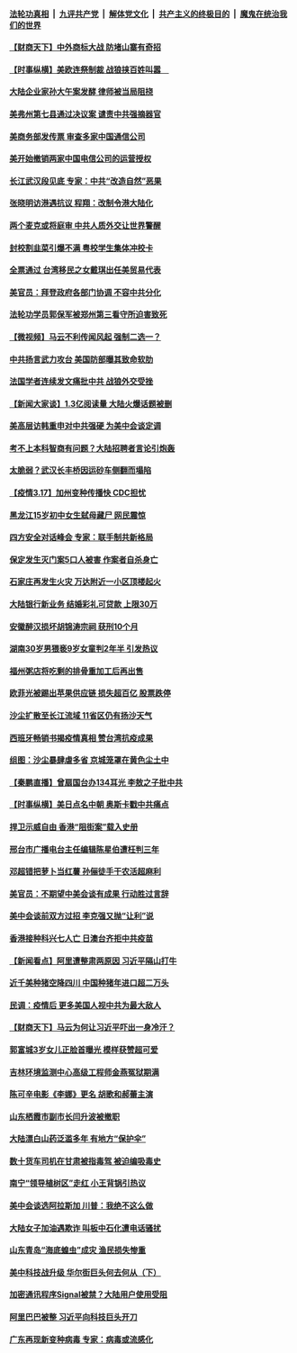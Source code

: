 

####  [法轮功真相](../../../../basic/blob/master/README.md?t=03180901) &nbsp;|&nbsp; [九评共产党](../../../../9ping.md/blob/master/README.md?t=03180901) &nbsp;|&nbsp; [解体党文化](../../../../jtdwh.md/blob/master/README.md?t=03180901)  &nbsp;|&nbsp; [共产主义的终极目的](../../../../gczydzjmd.md/blob/master/README.md?t=03180901) &nbsp;|&nbsp; [魔鬼在统治我们的世界](../../../../mgztzwmdsj.md/blob/master/README.md?t=03180901) 

#### [【财商天下】中外商标大战 防堵山寨有奇招](../pages/nsc413/n12818007.md?t=03180901) 

#### [【时事纵横】美欧连祭制裁 战狼挟百姓叫嚣　](../pages/nsc413/n12818304.md?t=03180901) 

#### [大陆企业家孙大午案发酵 律师被当局阻挠](../pages/nsc413/n12818234.md?t=03180901) 

#### [美弗州第七县通过决议案 谴责中共强摘器官](../pages/nsc413/n12813595.md?t=03180901) 

#### [美商务部发传票 审查多家中国通信公司](../pages/nsc413/n12818219.md?t=03180901) 

#### [美开始撤销两家中国电信公司的运营授权](../pages/nsc413/n12818025.md?t=03180901) 

#### [长江武汉段见底 专家：中共“改造自然”恶果](../pages/nsc413/n12817869.md?t=03180901) 

#### [张晓明访港遇抗议 程翔：改制令港大陆化](../pages/nsc413/n12818105.md?t=03180901) 

#### [两个麦克或将庭审 中共人质外交让世界警醒](../pages/nsc413/n12817842.md?t=03180901) 

#### [封校割韭菜引爆不满 粤校学生集体冲校卡](../pages/nsc413/n12818014.md?t=03180901) 

#### [全票通过 台湾移民之女戴琪出任美贸易代表](../pages/nsc413/n12817958.md?t=03180901) 

#### [美官员：拜登政府各部门协调 不容中共分化](../pages/nsc413/n12817730.md?t=03180901) 

#### [法轮功学员郭保军被郑州第三看守所迫害致死](../pages/nsc413/n12817119.md?t=03180901) 

#### [【微视频】马云不利传闻风起 强制二选一？](../pages/nsc413/n12817521.md?t=03180901) 

#### [中共扬言武力攻台 美国防部曝其致命软肋](../pages/nsc413/n12817763.md?t=03180901) 

#### [法国学者连续发文痛批中共 战狼外交受挫](../pages/nsc413/n12817526.md?t=03180901) 

#### [【新闻大家谈】1.3亿阅读量 大陆火爆话题被删](../pages/nsc413/n12817383.md?t=03180901) 

#### [美高层访韩重申对中共强硬 为美中会谈定调](../pages/nsc413/n12817483.md?t=03180901) 

#### [考不上本科智商有问题？大陆招聘者言论引炮轰](../pages/nsc413/n12817127.md?t=03180901) 

#### [太脆弱？武汉长丰桥因运砂车侧翻而塌陷](../pages/nsc413/n12816964.md?t=03180901) 

#### [【疫情3.17】加州变种传播快 CDC担忧](../pages/nsc413/n12816896.md?t=03180901) 

#### [黑龙江15岁初中女生弑母藏尸 网民震惊](../pages/nsc413/n12816863.md?t=03180901) 

#### [四方安全对话峰会 专家：联手制共新格局](../pages/nsc413/n12816859.md?t=03180901) 

#### [保定发生灭门案5口人被害 作案者自杀身亡](../pages/nsc413/n12817053.md?t=03180901) 


#### [石家庄再发生火灾 万达附近一小区顶楼起火](../pages/nsc413/n12816700.md?t=03180901) 

#### [大陆银行新业务 结婚彩礼可贷款 上限30万](../pages/nsc413/n12816341.md?t=03180901) 

#### [安徽醉汉损坏胡锦涛宗祠 获刑10个月](../pages/nsc413/n12816564.md?t=03180901) 

#### [湖南30岁男猥亵9岁女童判2年半 引发热议](../pages/nsc413/n12816393.md?t=03180901) 

#### [福州粥店将吃剩的排骨重加工后再出售](../pages/nsc413/n12816428.md?t=03180901) 

#### [欧菲光被踢出苹果供应链 损失超百亿 股票跌停](../pages/nsc413/n12816059.md?t=03180901) 

#### [沙尘扩散至长江流域  11省区仍有扬沙天气](../pages/nsc413/n12816163.md?t=03180901) 

#### [西班牙畅销书揭疫情真相 赞台湾抗疫成果](../pages/nsc413/n12816192.md?t=03180901) 

#### [组图：沙尘暴肆虐多省 京城笼罩在黄色尘土中](../pages/nsc413/n12816113.md?t=03180901) 

#### [【秦鹏直播】曾扇国台办134耳光 李敖之子批中共](../pages/nsc413/n12815919.md?t=03180901) 

#### [【时事纵横】美日点名中朝 奥斯卡戳中共痛点](../pages/nsc413/n12815859.md?t=03180901) 

#### [捍卫示威自由 香港“阻街案”载入史册](../pages/nsc413/n12811245.md?t=03180901) 

#### [邢台市广播电台主任编辑陈星伯遭枉判三年](../pages/nsc413/n12815420.md?t=03180901) 

#### [邓超错把萝卜当红薯 孙俪徒手干农活超麻利](../pages/nsc413/n12815836.md?t=03180901) 

#### [美官员：不期望中美会谈有成果 行动胜过言辞](../pages/nsc413/n12816110.md?t=03180901) 

#### [美中会谈前双方过招 李克强又抛“让利”说](../pages/nsc413/n12814541.md?t=03180901) 

#### [香港接种科兴七人亡 日澳台齐拒中共疫苗](../pages/nsc413/n12816004.md?t=03180901) 

#### [【新闻看点】阿里遭整肃两原因 习近平隔山打牛](../pages/nsc413/n12815886.md?t=03180901) 

#### [近千美种猪空降四川 中国种猪年进口超二万头](../pages/nsc413/n12815852.md?t=03180901) 

#### [民调：疫情后 更多美国人视中共为最大敌人](../pages/nsc413/n12815758.md?t=03180901) 

#### [【财商天下】马云为何让习近平吓出一身冷汗？](../pages/nsc413/n12815277.md?t=03180901) 

#### [郭富城3岁女儿正脸首曝光 模样获赞超可爱](../pages/nsc413/n12815655.md?t=03180901) 

#### [吉林环境监测中心高级工程师金燕冤狱期满](../pages/nsc413/n12802514.md?t=03180901) 

#### [陈可辛电影《李娜》更名 胡歌和郝蕾主演](../pages/nsc413/n12815466.md?t=03180901) 

#### [山东栖霞市副市长闫升波被撤职](../pages/nsc413/n12814711.md?t=03180901) 

#### [大陆漂白山药泛滥多年 有地方“保护伞”](../pages/nsc413/n12815657.md?t=03180901) 

#### [数十货车司机在甘肃被指毒驾 被迫编吸毒史](../pages/nsc413/n12815720.md?t=03180901) 

#### [南宁“领导植树区”走红 小王背锅引热议](../pages/nsc413/n12815761.md?t=03180901) 

#### [美中会谈选阿拉斯加 川普：我绝不这么做](../pages/nsc413/n12815533.md?t=03180901) 

#### [大陆女子加油遇欺诈 叫板中石化遭电话骚扰](../pages/nsc413/n12815595.md?t=03180901) 

#### [山东青岛“海底蝗虫”成灾 渔民损失惨重](../pages/nsc413/n12815495.md?t=03180901) 

#### [美中科技战升级 华尔街巨头何去何从（下）](../pages/nsc413/n12811348.md?t=03180901) 

#### [加密通讯程序Signal被禁？大陆用户使用受阻](../pages/nsc413/n12815429.md?t=03180901) 

#### [阿里巴巴被整 习近平向科技巨头开刀](../pages/nsc413/n12815434.md?t=03180901) 

#### [广东再现新变种病毒 专家：病毒或流感化](../pages/nsc413/n12815338.md?t=03180901) 

